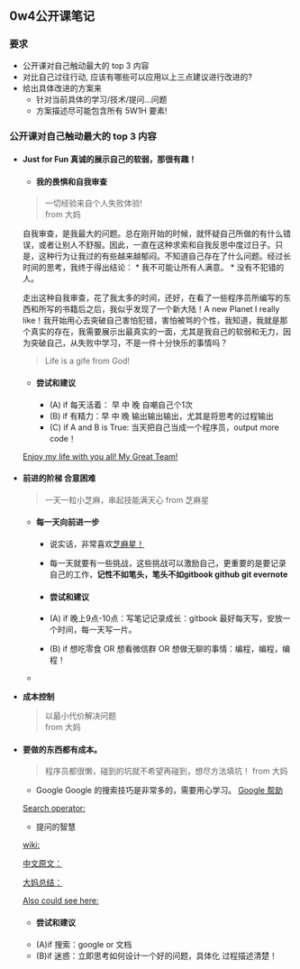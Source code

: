 ## 0w4公开课笔记

### 要求

- 公开课对自己触动最大的 top 3 内容
- 对比自己过往行动, 应该有哪些可以应用以上三点建议进行改进的?
- 给出具体改进的方案来
    - 针对当前具体的学习/技术/提问...问题
    - 方案描述尽可能包含所有 5W1H 要素!

### 公开课对自己触动最大的 top 3 内容

- #### Just for Fun  真诚的展示自己的软弱，那很有趣！

    - #### 我的畏惧和自我审查
    
	> 一切经验来自个人失败体验!   
    > 					from 大妈

	自我审查，是我最大的问题。总在刚开始的时候，就怀疑自己所做的有什么错误，或者让别人不舒服。因此，一直在这种求索和自我反思中度过日子。只是，这种行为让我过的有些越来越郁闷。不知道自己存在了什么问题。经过长时间的思考，我终于得出结论：
        * 我不可能让所有人满意。
        * 没有不犯错的人。
   
	走出这种自我审查，花了我太多的时间，还好，在看了一些程序员所编写的东西和所写的书籍后之后，我似乎发现了一个新大陆！A new Planet I really like！我开始用心去突破自己害怕犯错，害怕被骂的个性，我知道，我就是那个真实的存在，我需要展示出最真实的一面，尤其是我自己的软弱和无力，因为突破自己，从失败中学习，不是一件十分快乐的事情吗？
	> Life is a gife from God!

    - #### 尝试和建议
        - (A) if 每天活着： 早 中 晚 自嘲自己个1次
        - (B) if 有精力：早 中 晚 输出输出输出，尤其是将思考的过程输出
        - (C) if A and B is True: 当天把自己当成一个程序员，output more code！ 
        
	[Enjoy my life with you all! My Great Team!](http://https://github.com/OpenMindClub/OMOOC2py/issues/10) 


- #### **前进的阶梯** 合意困难
    > 一天一粒小芝麻，串起技能满天心  from 芝麻星
    
    - #### 每一天向前进一步
        - 说实话，非常喜欢[芝麻星！](iomooc.com/pages/index.html)
       
        - 每一天就要有一些挑战，这些挑战可以激励自己，更重要的是要记录自己的工作，**记性不如笔头，笔头不如gitbook github git evernote**
       
       - #### 尝试和建议
        - (A) if 晚上9点-10点：写笔记记录成长：gitbook 最好每天写，安放一个时间，每一天写一片。
        - (B) if 想吃零食 OR 想看微信群 OR 想做无聊的事情：编程，编程，编程！ 
    - 
-  **成本控制**
    > 以最小代价解决问题  
    > from 大妈

- #### **要做的东西都有成本**。
     
    > 程序员都很懒，碰到的坑就不希望再碰到，想尽方法填坑！  from 大妈
     
    - Google 
    Google 的搜索技巧是非常多的，需要用心学习。
    [Google 帮助](https://support.google.com/websearch/answer/134479?hl=en)
    
    [Search operator:](https://support.google.com/websearch/answer/2466433?vid=1-635805120007651578-1473977798)
    
    - 提问的智慧
    
    [wiki:](https://zh.wikipedia.org/wiki/%E6%8F%90%E9%97%AE%E7%9A%84%E6%99%BA%E6%85%A7)
    
    [中文原文：](http://doc.zengrong.net/smart-questions/cn.html)

    [大妈总结：](http://wiki.woodpecker.org.cn/moin/AskForHelp)

    [Also could see here:](https://github.com/WhaleChen/How-To-Ask-Questions-The-Smart-Way)
    
    - #### **尝试和建议**
    - (A)if 搜索：google or 文档 
    - (B)if 迷惑：立即思考如何设计一个好的问题，具体化 过程描述清楚！



